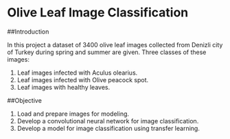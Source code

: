 # Olive Leaf Image Classification
##Introduction

In this project a dataset of 3400 olive leaf images collected from Denizli city of Turkey during spring and summer are given. Three classes of these images:

1. Leaf images infected with Aculus olearius.
2. Leaf images infected with Olive peacock spot.
3. Leaf images with healthy leaves.

##Objective

1. Load and prepare images for modeling.
2. Develop a convolutional neural network for image classification.
3. Develop a model for image classification using transfer learning.
